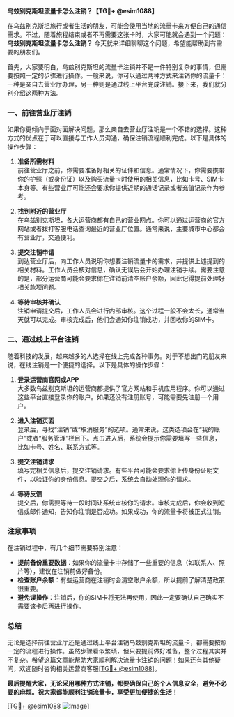 **乌兹别克斯坦流量卡怎么注销？【TG💪+ @esim1088】**

在乌兹别克斯坦旅行或者生活的朋友，可能会使用当地的流量卡来方便自己的通信需求。不过，随着旅程结束或者不再需要这张卡时，大家可能就会遇到一个问题：**乌兹别克斯坦流量卡怎么注销？** 今天就来详细聊聊这个问题，希望能帮助到有需要的朋友们。

首先，大家要明白，乌兹别克斯坦的流量卡注销并不是一件特别复杂的事情，但需要按照一定的步骤进行操作。一般来说，你可以通过两种方式来注销你的流量卡：一种是亲自去营业厅办理，另一种则是通过线上平台完成注销。接下来，我们就分别介绍这两种方法。

### 一、前往营业厅注销

如果你更倾向于面对面解决问题，那么亲自去营业厅注销是一个不错的选择。这种方式的优点在于可以直接与工作人员沟通，确保注销流程顺利完成。以下是具体的操作步骤：

1. **准备所需材料**  
   前往营业厅之前，你需要准备好相关的证件和信息。通常情况下，你需要携带你的护照（或身份证）以及购买流量卡时使用的相关信息，比如卡号、SIM卡本身等。有些营业厅可能还会要求你提供近期的通话记录或者充值记录作为参考。

2. **找到附近的营业厅**  
   在乌兹别克斯坦，各大运营商都有自己的营业网点。你可以通过运营商的官方网站或者拨打客服电话查询最近的营业厅位置。通常来说，主要城市中心都会有营业厅，交通便利。

3. **提交注销申请**  
   到达营业厅后，向工作人员说明你想要注销流量卡的需求，并提供上述提到的相关材料。工作人员会核对信息，确认无误后会开始办理注销手续。需要注意的是，部分运营商可能会要求你在注销前清空账户余额，因此记得提前处理好相关款项问题。

4. **等待审核并确认**  
   注销申请提交后，工作人员会进行内部审核。这个过程一般不会太长，通常当天就可以完成。审核完成后，他们会通知你注销成功，并回收你的SIM卡。

### 二、通过线上平台注销

随着科技的发展，越来越多的人选择在线上完成各种事务。对于不想出门的朋友来说，在线注销是一个便捷的选择。以下是具体的操作步骤：

1. **登录运营商官网或APP**  
   大多数乌兹别克斯坦的运营商都提供了官方网站和手机应用程序。你可以通过这些平台直接登录你的账户。如果还没有注册账号，可能需要先注册一个用户。

2. **进入注销页面**  
   登录后，寻找“注销”或“取消服务”的选项。通常来说，这类选项会在“我的账户”或者“服务管理”栏目下。点击进入后，系统会提示你需要填写一些信息，比如卡号、姓名、联系方式等。

3. **提交注销请求**  
   填写完相关信息后，提交注销请求。有些平台可能会要求你上传身份证明文件，以验证你的身份信息。提交之后，系统会自动处理你的请求。

4. **等待反馈**  
   提交后，你需要等待一段时间让系统审核你的请求。审核完成后，你会收到短信或邮件通知，告知你注销是否成功。如果成功，你的流量卡将被正式注销。

### 注意事项

在注销过程中，有几个细节需要特别注意：

- **提前备份重要数据**：如果你的流量卡中存储了一些重要的信息（如联系人、照片等），建议在注销前做好备份。
- **检查账户余额**：有些运营商在注销时会清空账户余额，所以提前了解清楚政策很重要。
- **避免误操作**：注销后，你的SIM卡将无法再使用，因此一定要确认自己确实不需要该卡后再进行操作。

### 总结

无论是选择前往营业厅还是通过线上平台注销乌兹别克斯坦的流量卡，都需要按照一定的流程进行操作。虽然步骤看似繁琐，但只要提前做好准备，整个过程其实并不复杂。希望这篇文章能帮助大家顺利解决流量卡注销的问题！如果还有其他疑问，欢迎随时咨询相关运营商客服[[TG💪+ @esim1088](https://t.me/s/esim1088)]。

**最后提醒大家，无论采用哪种方式注销，都要确保自己的个人信息安全，避免不必要的麻烦。祝大家都能顺利注销流量卡，享受更加便捷的生活！** 

[[TG💪+ @esim1088](https://t.me/s/esim1088) ![Image](https://i.postimg.cc/4NQfJmqS/Snipaste-2025-05-13-00-14-12.png)]
